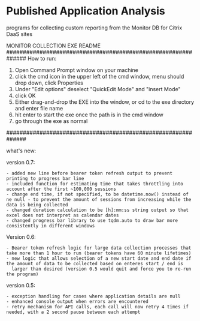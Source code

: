 # Published Application Analysis
programs for collecting custom reporting from the Monitor DB for Citrix DaaS sites

MONITOR COLLECTION EXE README
##############################################################
How to run:
1. Open Command Prompt window on your machine
2. click the cmd icon in the upper left of the cmd window, menu should drop down, click Properties
3. Under "Edit options" deselect "QuickEdit Mode" and "insert Mode"
4. click OK
5. Either drag-and-drop the EXE into the window, or cd to the exe directory and enter file name
6. hit enter to start the exe once the path is in the cmd window
7. go through the exe as normal


##############################################################

what's new:

version 0.7:

	- added new line before bearer token refresh output to prevent printing to progress bar line
	- included function for estimating time that takes throttling into account after the first ~100,000 sessions
	- change end time, if not specified, to be datetime.now() instead of ne null - to prevent the amount of sessions from increasing while the data is being collected
	- changed duration calculation to be [h]:mm:ss string output so that excel does not interpret as calendar dates
	- changed progress bar library to use tqdm.auto to draw bar more consistently in different windows


Version 0.6: 

	- Bearer token refresh logic for large data collection processes that take more than 1 hour to run (bearer tokens have 60 minute lifetimes)
	- new logic that allows selection of a new start date and end date if the amount of data to be collected based on enteres start / end is
	  larger than desired (version 0.5 would quit and force you to re-run the program)


version 0.5:

	- exception handling for cases where application details are null
	- enhanced console output when errors are encountered
	- retry mechanism for API calls, each call will now retry 4 times if needed, with a 2 second pause between each attempt
